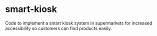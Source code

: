 # smart-kiosk
Code to implement a smart kiosk system in supermarkets for increased accessibility so customers can find products easily. 
